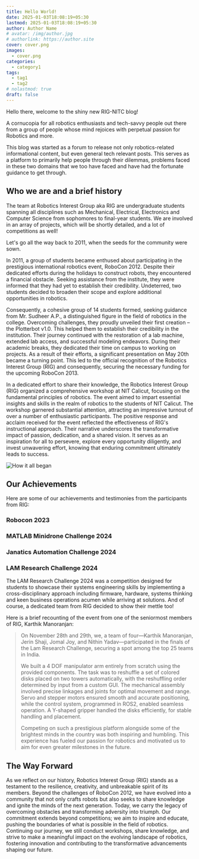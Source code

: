 ```yaml
---
title: Hello World!
date: 2025-01-03T18:08:19+05:30
lastmod: 2025-01-03T18:08:19+05:30
author: Author Name
# avatar: /img/author.jpg
# authorlink: https://author.site
cover: cover.png
images:
  - cover.png
categories:
  - category1
tags:
  - tag1
  - tag2
# nolastmod: true
draft: false
---
```


<!-- Summary -->

Hello there, welcome to the shiny new RIG-NITC blog!

<!--more-->


A cornucopia for all robotics enthusiasts and tech-savvy people out there from a group of people whose mind rejoices with perpetual passion for Robotics and more.

This blog was started as a forum to release not only robotics-related informational content, but even general tech relevant posts. This serves as a platform to primarily help people through their dilemmas, problems faced in these two domains that we too have faced and have had the fortunate guidance to get through.

## Who we are and a brief history

The team at Robotics Interest Group aka RIG are undergraduate students spanning all disciplines such as Mechanical, Electrical, Electronics and Computer Science from sophomores to final-year students. We are involved in an array of projects, which will be shortly detailed, and a lot of competitions as well! 

Let's go all the way back to 2011, when the seeds for the community were sown.

In 2011, a group of students became enthused about participating in the prestigious international robotics event, RoboCon 2012. Despite their dedicated efforts during the holidays to construct robots, they encountered a financial obstacle. Seeking assistance from the institute, they were informed that they had yet to establish their credibility. Undeterred, two students decided to broaden their scope and explore additional opportunities in robotics.

Consequently, a cohesive group of 14 students formed, seeking guidance from Mr. Sudheer A.P., a distinguished figure in the field of robotics in the college. Overcoming challenges, they proudly unveiled their first creation – the Plotterbot v1.0. This helped them to establish their credibility in the institution. Their journey continued with the restoration of a lab machine, extended lab access, and successful modeling endeavors. During their academic breaks, they dedicated their time on campus to working on projects. As a result of their efforts, a significant presentation on May 20th became a turning point. This led to the official recognition of the Robotics Interest Group (RIG) and consequently, securing the necessary funding for the upcoming RoboCon 2013.

In a dedicated effort to share their knowledge, the Robotics Interest Group (RIG) organized a comprehensive workshop at NIT Calicut, focusing on the fundamental principles of robotics. The event aimed to impart essential insights and skills in the realm of robotics to the students of NIT Calicut. The workshop garnered substantial attention, attracting an impressive turnout of over a number of enthusiastic participants. The positive response and acclaim received for the event reflected the effectiveness of RIG's instructional approach. Their narrative underscores the transformative impact of passion, dedication, and a shared vision. It serves as an inspiration for all to persevere, explore every opportunity diligently, and invest unwavering effort, knowing that enduring commitment ultimately leads to success.

![How it all began](https://rignitc.github.io/static/media/beganpic.81da6d306c2cd701ddd3.jpg "How it all began")

## Our Achievements

Here are some of our achievements and testimonies from the participants from RIG:

### Robocon 2023

### MATLAB Minidrone Challenge 2024

### Janatics Automation Challenge 2024

### LAM Research Challenge 2024

The LAM Research Challenge 2024 was a competition designed for students to showcase their systems engineering skills by implementing a cross-disciplinary approach including firmware, hardware, systems thinking and keen business operations acumen while arriving at solutions.
And of course, a dedicated team from RIG decided to show their mettle too!

Here is a brief recounting of the event from one of the seniormost members of RIG, Karthik Manoranjan:

> On November 28th and 29th, we, a team of four—Karthik Manoranjan, Jerin Shaji, Jomal Joy, and Nithin Yadav—participated in the finals of the Lam Research Challenge, securing a spot among the top 25 teams in India.
>
> We built a 4 DOF manipulator arm entirely from scratch using the provided components. The task was to reshuffle a set of colored disks placed on two towers automatically, with the reshuffling order determined by input from a custom GUI. The mechanical assembly involved precise linkages and joints for optimal movement and range. Servo and stepper motors ensured smooth and accurate positioning, while the control system, programmed in ROS2, enabled seamless operation. A Y-shaped gripper handled the disks efficiently, for stable handling and placement.
>
> Competing on such a prestigious platform alongside some of the brightest minds in the country was both inspiring and humbling. This experience has fueled our passion for robotics and motivated us to aim for even greater milestones in the future.

## The Way Forward

As we reflect on our history, Robotics Interest Group (RIG) stands as a testament to the resilience, creativity, and unbreakable spirit of its members. Beyond the challenges of RoboCon 2012, we have evolved into a community that not only crafts robots but also seeks to share knowledge and ignite the minds of the next generation. Today, we carry the legacy of overcoming obstacles and transforming adversity into triumph. Our commitment extends beyond competitions; we aim to inspire and educate, pushing the boundaries of what is possible in the field of robotics. Continuing our journey, we still conduct workshops, share knowledge, and strive to make a meaningful impact on the evolving landscape of robotics, fostering innovation and contributing to the transformative advancements shaping our future.

